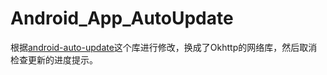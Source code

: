 # Android_App_AutoUpdate
根据[android-auto-update](https://github.com/feicien/android-auto-update)这个库进行修改，换成了Okhttp的网络库，然后取消检查更新的进度提示。
